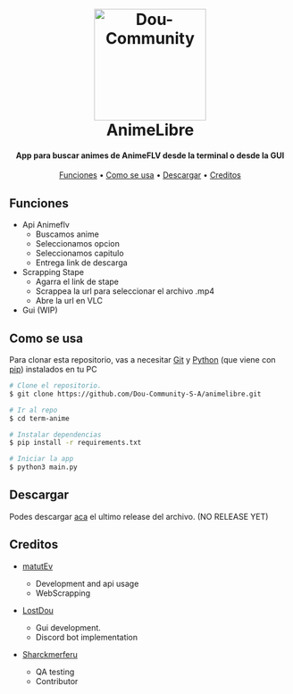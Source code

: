 
<h1 align="center">
  <br>
  <a href="https://github.com/Dou-Community-S-A"><img src="https://i.imgur.com/eLhJL09.png" alt="Dou-Community" width="200"></a>
  <br>
  AnimeLibre
  <br>
</h1>

<h4 align="center">App para buscar animes de AnimeFLV desde la terminal o desde la GUI</h4>

<p align="center">
  <a href="#Funciones">Funciones</a> •
  <a href="#Como se usa">Como se usa</a> •
  <a href="#Descargar">Descargar</a> •
  <a href="#Creditos">Creditos</a> 
</p>


## Funciones

* Api Animeflv
  - Buscamos anime
  - Seleccionamos opcion
  - Seleccionamos capitulo
  - Entrega link de descarga
* Scrapping Stape
  - Agarra el link de stape
  - Scrappea la url para seleccionar el archivo .mp4
  - Abre la url en VLC
* Gui (WIP)

## Como se usa

Para clonar esta repositorio, vas a necesitar [Git](https://git-scm.com) y [Python](https://www.python.org/downloads/) (que viene con [pip](https://pypi.org/project/pip/)) instalados en tu PC

```bash
# Clone el repositorio.
$ git clone https://github.com/Dou-Community-S-A/animelibre.git

# Ir al repo
$ cd term-anime

# Instalar dependencias
$ pip install -r requirements.txt

# Iniciar la app
$ python3 main.py
```

## Descargar

Podes descargar [aca](---) el ultimo release del archivo. (NO RELEASE YET)


## Creditos

* [matutEv](https://github.com/matiasdante)
  -  Development and api usage
  -  WebScrapping
    
* [LostDou](https://github.com/lostdou)
  -  Gui development.
  -  Discord bot implementation
    
* [Sharckmerferu](https://github.com/Shackmerferu)
  -  QA testing
  -  Contributor
